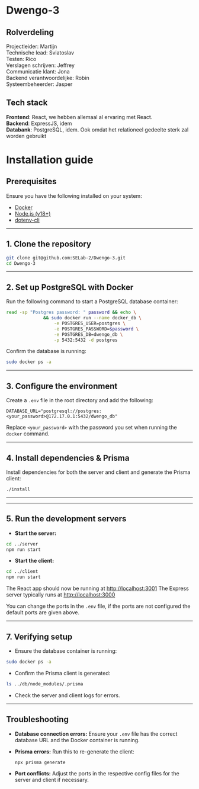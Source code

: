 # Dwengo-3

## Rolverdeling
Projectleider: Martijn </br>
Technische lead: Sviatoslav </br>
Testen: Rico </br>
Verslagen schrijven: Jeffrey </br>
Communicatie klant: Jona </br>
Backend verantwoordelijke: Robin </br>
Systeembeheerder: Jasper </br>

## Tech stack
**Frontend**: React, we hebben allemaal al ervaring met React. </br>
**Backend**: ExpressJS, idem</br>
**Databank**: PostgreSQL, idem. Ook omdat het relationeel gedeelte sterk zal worden gebruikt</br>

# Installation guide

## Prerequisites
Ensure you have the following installed on your system:
- [Docker](https://docs.docker.com/get-docker/)
- [Node.js (v18+)](https://nodejs.org/en/download)
- [dotenv-cli](https://www.npmjs.com/package/dotenv-cli)
---

## 1. Clone the repository
```bash
git clone git@github.com:SELab-2/Dwengo-3.git
cd Dwengo-3
```

---

## 2. Set up PostgreSQL with Docker
Run the following command to start a PostgreSQL database container:
```bash
read -sp "Postgres password: " password && echo \
              && sudo docker run --name docker_db \
                  -e POSTGRES_USER=postgres \
                  -e POSTGRES_PASSWORD=$password \
                  -e POSTGRES_DB=dwengo_db \
                  -p 5432:5432 -d postgres
```

Confirm the database is running:
```bash
sudo docker ps -a
```

---

## 3. Configure the environment
Create a `.env` file in the root directory and add the following:
```
DATABASE_URL="postgresql://postgres:<your_password>@172.17.0.1:5432/dwengo_db"
```
Replace `<your_password>` with the password you set when running the `docker` command.

---

## 4. Install dependencies & Prisma
Install dependencies for both the server and client and generate the Prisma client:
```bash
./install
```

---

---

## 5. Run the development servers

- **Start the server:**
```bash
cd ../server
npm run start
```

- **Start the client:**
```bash
cd ../client
npm run start
```

The React app should now be running at [http://localhost:3001](http://localhost:3001)
The Express server typically runs at [http://localhost:3000](http://localhost:3000)

You can change the ports in the `.env` file, if the ports are not configured the default ports are given above.

---

## 7. Verifying setup
- Ensure the database container is running:
```bash
sudo docker ps -a
```
- Confirm the Prisma client is generated:
```bash
ls ../db/node_modules/.prisma
```
- Check the server and client logs for errors.

---

## Troubleshooting
- **Database connection errors:**
  Ensure your `.env` file has the correct database URL and the Docker container is running.

- **Prisma errors:**
  Run this to re-generate the client:
  ```bash
  npx prisma generate
  ```

- **Port conflicts:**
  Adjust the ports in the respective config files for the server and client if necessary.
